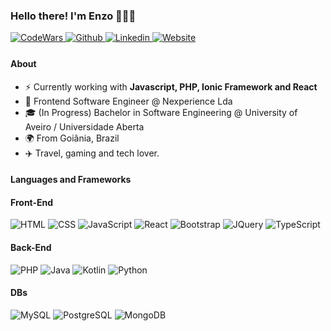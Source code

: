 ### Hello there! I'm Enzo 👩🏽‍💻

<a href="https://www.codewars.com/users/mrpsk1337" target="_blank">
<img src="https://img.shields.io/badge/Codewars-B1361E?style=for-the-badge&logo=Codewars&logoColor=white" alt="CodeWars" style="margin-bottom: 5px;" />
</a>

<a href="https://enzo-test.github.io" target="_blank">
<img src="https://img.shields.io/badge/website-%2324292e.svg?&style=for-the-badge&logo=google-chrome&logoColor=white&color=C67F55" alt="Github" style="margin-bottom: 5px;" />
</a>


<a href="https://www.linkedin.com/in/enzo-borges-112843155/" target="_blank">
<img src="https://img.shields.io/badge/LinkedIn-0077B5?style=for-the-badge&logo=linkedin&logoColor=white" alt="Linkedin" style="margin-bottom: 5px;" />
</a>

<a href="https://github.com/Enzo-PsK" target="_blank">
<img src="https://img.shields.io/badge/GitHub-100000?style=for-the-badge&logo=github&logoColor=white" alt="Website" style="margin-bottom: 5px;" />
</a>

#### About

- ⚡️    Currently working with **Javascript, PHP, Ionic Framework and React**
- 💼    Frontend Software Engineer @ Nexperience Lda
- 🎓    (In Progress) Bachelor in Software Engineering @ University of Aveiro / Universidade Aberta
- 🌍    From Goiânia, Brazil
- ✈️     Travel, gaming and tech lover.




#### Languages and Frameworks

#### Front-End
<div>
  <img src="https://img.shields.io/badge/HTML5-E34F26?style=for-the-badge&logo=html5&logoColor=white" alt="HTML" style="" />
  <img src="https://img.shields.io/badge/CSS3-1572B6?style=for-the-badge&logo=css3&logoColor=white" alt="CSS" style="" />
  <img src="https://img.shields.io/badge/JavaScript-F7DF1E?style=for-the-badge&logo=JavaScript&logoColor=white" alt="JavaScript" style="" />
  <img src="https://img.shields.io/badge/React-20232A?style=for-the-badge&logo=react&logoColor=61DAFB" alt="React" style="" />
  <img src="https://img.shields.io/badge/Bootstrap-563D7C?style=for-the-badge&logo=bootstrap&logoColor=white" alt="Bootstrap" style="" />
  <img src="https://img.shields.io/badge/jQuery-0769AD?style=for-the-badge&logo=jquery&logoColor=white" alt="JQuery" style="" />
  <img src="https://img.shields.io/badge/TypeScript-007ACC?style=for-the-badge&logo=typescript&logoColor=white" alt="TypeScript" style="" />
</div>

#### Back-End

<div>
   <img src="https://img.shields.io/badge/PHP-777BB4?style=for-the-badge&logo=php&logoColor=white"  alt="PHP" style="" />
   <img src="https://img.shields.io/badge/Java-ED8B00?style=for-the-badge&logo=openjdk&logoColor=white" alt="Java" style="" />
   <img src="https://img.shields.io/badge/Kotlin-0095D5?&style=for-the-badge&logo=kotlin&logoColor=white" alt="Kotlin" style="" />
   <img src="https://img.shields.io/badge/Python-14354C?style=for-the-badge&logo=python&logoColor=white" alt="Python" style="" />
   </div>
   
#### DBs

<div>
   <img src="https://img.shields.io/badge/MySQL-00000F?style=for-the-badge&logo=mysql&logoColor=white" alt="MySQL" style="" />
   <img src="https://img.shields.io/badge/PostgreSQL-316192?style=for-the-badge&logo=postgresql&logoColor=white" alt="PostgreSQL" style="" />
   <img src="https://img.shields.io/badge/MongoDB-4EA94B?style=for-the-badge&logo=mongodb&logoColor=white" alt="MongoDB" style="" />
   </div>
